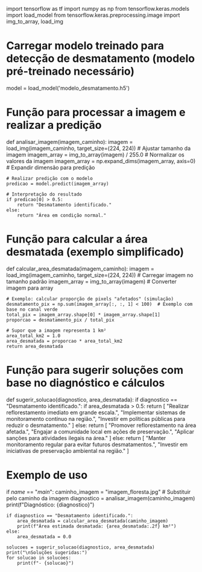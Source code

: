 import tensorflow as tf
import numpy as np
from tensorflow.keras.models import load_model
from tensorflow.keras.preprocessing.image import img_to_array, load_img

# Carregar modelo treinado para detecção de desmatamento (modelo pré-treinado necessário)
model = load_model('modelo_desmatamento.h5')

# Função para processar a imagem e realizar a predição
def analisar_imagem(imagem_caminho):
    imagem = load_img(imagem_caminho, target_size=(224, 224))  # Ajustar tamanho da imagem
    imagem_array = img_to_array(imagem) / 255.0  # Normalizar os valores da imagem
    imagem_array = np.expand_dims(imagem_array, axis=0)  # Expandir dimensão para predição

    # Realizar predição com o modelo
    predicao = model.predict(imagem_array)
    
    # Interpretação do resultado
    if predicao[0] > 0.5:
        return "Desmatamento identificado."
    else:
        return "Área em condição normal."

# Função para calcular a área desmatada (exemplo simplificado)
def calcular_area_desmatada(imagem_caminho):
    imagem = load_img(imagem_caminho, target_size=(224, 224))  # Carregar imagem no tamanho padrão
    imagem_array = img_to_array(imagem)  # Converter imagem para array

    # Exemplo: calcular proporção de pixels "afetados" (simulação)
    desmatamento_pix = np.sum(imagem_array[:, :, 1] < 100)  # Exemplo com base no canal verde
    total_pix = imagem_array.shape[0] * imagem_array.shape[1]
    proporcao = desmatamento_pix / total_pix

    # Supor que a imagem representa 1 km²
    area_total_km2 = 1.0
    area_desmatada = proporcao * area_total_km2
    return area_desmatada

# Função para sugerir soluções com base no diagnóstico e cálculos
def sugerir_solucao(diagnostico, area_desmatada):
    if diagnostico == "Desmatamento identificado.":
        if area_desmatada > 0.5:
            return [
                "Realizar reflorestamento imediato em grande escala.",
                "Implementar sistemas de monitoramento contínuo na região.",
                "Investir em políticas públicas para reduzir o desmatamento."
            ]
        else:
            return [
                "Promover reflorestamento na área afetada.",
                "Engajar a comunidade local em ações de preservação.",
                "Aplicar sanções para atividades ilegais na área."
            ]
    else:
        return [
            "Manter monitoramento regular para evitar futuros desmatamentos.",
            "Investir em iniciativas de preservação ambiental na região."
        ]

# Exemplo de uso
if _name_ == "_main_":
    caminho_imagem = "imagem_floresta.jpg"  # Substituir pelo caminho da imagem
    diagnostico = analisar_imagem(caminho_imagem)
    print(f"Diagnóstico: {diagnostico}")

    if diagnostico == "Desmatamento identificado.":
        area_desmatada = calcular_area_desmatada(caminho_imagem)
        print(f"Área estimada desmatada: {area_desmatada:.2f} km²")
    else:
        area_desmatada = 0.0

    solucoes = sugerir_solucao(diagnostico, area_desmatada)
    print("\nSoluções sugeridas:")
    for solucao in solucoes:
        print(f"- {solucao}")
